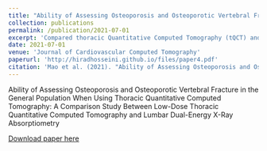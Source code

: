 ```yaml
---
title: "Ability of Assessing Osteoporosis and Osteoporotic Vertebral Fracture in the General Population When Using Thoracic Quantitative Computed Tomography: A Comparison Study Between Low-Dose Thoracic Quantitative Computed Tomography and Lumbar Dual-Energy X-Ray Absorptiometry"
collection: publications
permalink: /publication/2021-07-01
excerpt: 'Compared thoracic Quantitative Computed Tomography (tQCT) and lumbar dual X-ray absorptiometry (IDXA) for predicting age-related osteoporosis and osteoporotic vertebral fracture in 360 patients (46 with VF). tQCT demonstrated superior sensitivity for predicting both osteoporosis and osteoporotic VF risk.'
date: 2021-07-01
venue: 'Journal of Cardiovascular Computed Tomography'
paperurl: 'http://hiradhosseini.github.io/files/paper4.pdf'
citation: 'Mao et al. (2021). "Ability of Assessing Osteoporosis and Osteoporotic Vertebral Fracture in the General Population When Using Thoracic Quantitative Computed Tomography: A Comparison Study Between Low-Dose Thoracic Quantitative Computed Tomography and Lumbar Dual-Energy X-Ray Absorptiometry." <i>Journal of Cardiovascular Computed Tomography</i>. 15(3).'
---
```

Ability of Assessing Osteoporosis and Osteoporotic Vertebral Fracture in the General Population When Using Thoracic Quantitative Computed Tomography: A Comparison Study Between Low-Dose Thoracic Quantitative Computed Tomography and Lumbar Dual-Energy X-Ray Absorptiometry

[Download paper here](http://hiradhosseini.github.io/files/paper4.pdf)

